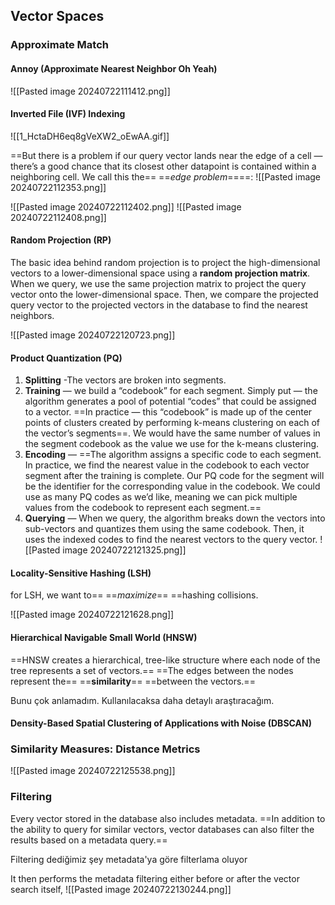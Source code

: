 ## Vector Spaces
### Approximate Match
#### Annoy (Approximate Nearest Neighbor Oh Yeah)


![[Pasted image 20240722111412.png]]

#### Inverted File (IVF) Indexing
![[1_HctaDH6eq8gVeXW2_oEwAA.gif]]

==But there is a problem if our query vector lands near the edge of a cell — there’s a good chance that its closest other datapoint is contained within a neighboring cell. We call this the== ==_edge problem_====:
![[Pasted image 20240722112353.png]]

![[Pasted image 20240722112402.png]]
![[Pasted image 20240722112408.png]]

#### Random Projection (RP)

The basic idea behind random projection is to project the high-dimensional vectors to a lower-dimensional space using a **random projection matrix**.
When we query, we use the same projection matrix to project the query vector onto the lower-dimensional space. Then, we compare the projected query vector to the projected vectors in the database to find the nearest neighbors.

![[Pasted image 20240722120723.png]]


#### Product Quantization (PQ)
1. **Splitting** -The vectors are broken into segments.
2. **Training** — we build a “codebook” for each segment. Simply put — the algorithm generates a pool of potential “codes” that could be assigned to a vector. ==In practice — this “codebook” is made up of the center points of clusters created by performing k-means clustering on each of the vector’s segments==. We would have the same number of values in the segment codebook as the value we use for the k-means clustering.
3. **Encoding** — ==The algorithm assigns a specific code to each segment. In practice, we find the nearest value in the codebook to each vector segment after the training is complete. Our PQ code for the segment will be the identifier for the corresponding value in the codebook. We could use as many PQ codes as we’d like, meaning we can pick multiple values from the codebook to represent each segment.==
4. **Querying** — When we query, the algorithm breaks down the vectors into sub-vectors and quantizes them using the same codebook. Then, it uses the indexed codes to find the nearest vectors to the query vector.
![[Pasted image 20240722121325.png]]

#### Locality-Sensitive Hashing (LSH)
for LSH, we want to== ==_maximize_== ==hashing collisions.

![[Pasted image 20240722121628.png]]


#### Hierarchical Navigable Small World (HNSW)
==HNSW creates a hierarchical, tree-like structure where each node of the tree represents a set of vectors.== ==The edges between the nodes represent the== ==**similarity**== ==between the vectors.==

Bunu çok anlamadım. Kullanılacaksa daha detaylı araştıracağım.

#### Density-Based Spatial Clustering of Applications with Noise (DBSCAN)


### Similarity Measures: Distance Metrics
![[Pasted image 20240722125538.png]]


### Filtering
Every vector stored in the database also includes metadata. ==In addition to the ability to query for similar vectors, vector databases can also filter the results based on a metadata query.==

Filtering dediğimiz şey metadata'ya göre filterlama oluyor

It then performs the metadata filtering either before or after the vector search itself,
![[Pasted image 20240722130244.png]]
